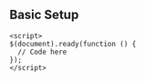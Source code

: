 ## Basic Setup
    <script>
    $(document).ready(function () {
      // Code here
    });
    </script>

